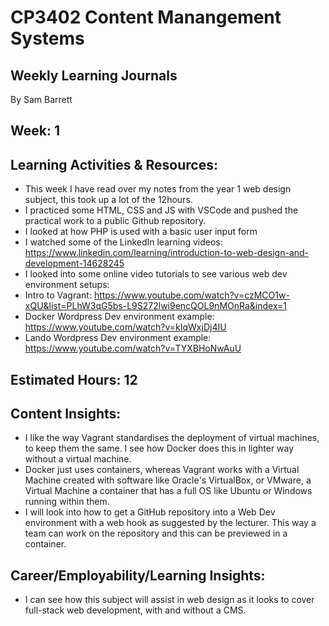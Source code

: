 # CP3402 Content Manangement Systems
## Weekly Learning Journals

By Sam Barrett

## Week: 1

## Learning Activities & Resources:
- This week I have read over my notes from the year 1 web design subject, this took up a lot of the 12hours.
- I practiced some HTML, CSS and JS with VSCode and pushed the practical work to a public Github repository.
- I looked at how PHP is used with a basic user input form
- I watched some of the LinkedIn learning videos: https://www.linkedin.com/learning/introduction-to-web-design-and-development-14628245
- I looked into some online video tutorials to see various web dev environment setups:
- Intro to Vagrant: https://www.youtube.com/watch?v=czMCO1w-xQU&list=PLhW3qG5bs-L9S272lwi9encQOL9nMOnRa&index=1
- Docker Wordpress Dev environment example: https://www.youtube.com/watch?v=kIqWxjDj4IU
- Lando Wordpress Dev environment example: https://www.youtube.com/watch?v=TYXBHoNwAuU

## Estimated Hours: 12

## Content Insights:
- I like the way Vagrant standardises the deployment of virtual machines, to keep them the same. I see how Docker does this in lighter way without a virtual machine.
- Docker just uses containers, whereas Vagrant works with a Virtual Machine created with software like Oracle's VirtualBox, or VMware, a Virtual Machine a container that has a full OS like Ubuntu or Windows running within them.
- I will look into how to get a GitHub repository into a Web Dev environment with a web hook as suggested by the lecturer. This way a team can work on the repository and this can be previewed in a container.

## Career/Employability/Learning Insights:
- I can see how this subject will assist in web design as it looks to cover full-stack web development, with and without a CMS.

